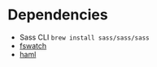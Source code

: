 # Dependencies

- Sass CLI `brew install sass/sass/sass`
- [fswatch](https://github.com/emcrisostomo/fswatch)
- [haml](https://rubygems.org/gems/haml)
